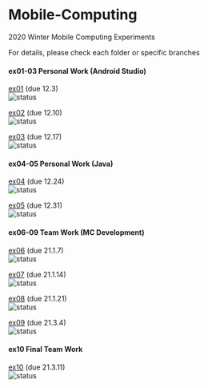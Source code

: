 # Mobile-Computing
2020 Winter Mobile Computing Experiments

For details, please check each folder or specific branches <br />


#### ex01-03 Personal Work (Android Studio)
[ex01](https://github.com/Voychek1024/Mobile-Computing/tree/main/ex01) (due 12.3) <br />
![status](https://img.shields.io/badge/status-still%20working-yellowgreen)

[ex02](https://github.com/Voychek1024/Mobile-Computing/tree/main/ex02) (due 12.10) <br />
![status](https://img.shields.io/badge/status-still%20working-yellowgreen)

[ex03](https://github.com/Voychek1024/Mobile-Computing/tree/main/ex03) (due 12.17) <br />
![status](https://img.shields.io/badge/status-working(1%2F2)-yellow)

#### ex04-05 Personal Work (Java)

[ex04](https://github.com/Voychek1024/Mobile-Computing/tree/main/ex04) (due 12.24) <br />
![status](https://img.shields.io/badge/status-pending-lightgrey)

[ex05](https://github.com/Voychek1024/Mobile-Computing/tree/main/ex05) (due 12.31) <br />
![status](https://img.shields.io/badge/status-pending-lightgrey)

#### ex06-09 Team Work (MC Development)

[ex06](https://github.com/Voychek1024/Mobile-Computing/tree/main/ex04) (due 21.1.7) <br />
![status](https://img.shields.io/badge/status-pending-lightgrey)

[ex07](https://github.com/Voychek1024/Mobile-Computing/tree/main/ex05) (due 21.1.14) <br />
![status](https://img.shields.io/badge/status-pending-lightgrey)

[ex08](https://github.com/Voychek1024/Mobile-Computing/tree/main/ex04) (due 21.1.21) <br />
![status](https://img.shields.io/badge/status-pending-lightgrey)

[ex09](https://github.com/Voychek1024/Mobile-Computing/tree/main/ex05) (due 21.3.4) <br />
![status](https://img.shields.io/badge/status-pending-lightgrey)

#### ex10 Final Team Work

[ex10](https://github.com/Voychek1024/Mobile-Computing/tree/main/ex04) (due 21.3.11) <br />
![status](https://img.shields.io/badge/status-slow%20progress-orange)
